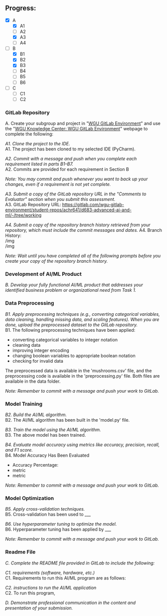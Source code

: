 ## Progress:
- [x] A
  - [x] A1
  - [ ] A2
  - [x] A3
  - [ ] A4
- [ ] B
  - [x] B1
  - [x] B2
  - [x] B3
  - [ ] B4
  - [ ] B5
  - [ ] B6
- [ ] C
  - [ ] C1
  - [ ] C2

### GitLab Repository

A. Create your subgroup and project in "[WGU GitLab Environment](https://lrps.wgu.edu/provision/353990238)" and use the "[WGU Knowledge Center: WGU GitLab Environment](https://cm.wgu.edu/t5/Frequently-Asked-Questions/WGU-GitLab-Environment/ta-p/50512)" webpage to complete the following:

_A1. Clone the project to the IDE._  
A1. The project has been cloned to my selected IDE (PyCharm).

_A2. Commit with a message and push when you complete each requirement listed in parts B1–B7._  
A2. Commits are provided for each requirement in Section B

_Note: You may commit and push whenever you want to back up your changes, even if a requirement is not yet complete._

_A3. Submit a copy of the GitLab repository URL in the "Comments to Evaluator" section when you submit this assessment._  
A3. GitLab Repository URL: https://gitlab.com/wgu-gitlab-environment/student-repos/achr641/d683-advanced-ai-and-ml/-/tree/working

_A4. Submit a copy of the repository branch history retrieved from your repository, which must include the commit messages and dates._
A4. Branch History:  
/img  
/img

_Note: Wait until you have completed all of the following prompts before you create your copy of the repository branch history._

### Development of AI/ML Product

_B. Develop your fully functional AI/ML product that addresses your identified business problem or organizational need from Task 1._

### Data Preprocessing

_B1. Apply preprocessing techniques (e.g., converting categorical variables, data cleaning, handling missing data, and scaling features). When you are done, upload the preprocessed dataset to the GitLab repository._  
B1. The following preprocessing techniques have been applied:
- converting categorical variables to integer notation
- cleaning data
- improving integer encoding
- changing boolean variables to appropriate boolean notation
- checking for invalid data

The preprocessed data is available in the 'mushrooms.csv' file, and the preprocessing code is available in the 'preprocessing.py' file. Both files are available in the data folder.

_Note: Remember to commit with a message and push your work to GitLab._

### Model Training

_B2. Build the AI/ML algorithm._  
B2. The AI/ML algorithm has been built in the 'model.py' file.

_B3. Train the model using the AI/ML algorithm._  
B3. The above model has been trained.

_B4. Evaluate model accuracy using metrics like accuracy, precision, recall, and F1 score._  
B4. Model Accuracy Has Been Evaluated
- Accuracy Percentage: 
- metric
- metric

_Note: Remember to commit with a message and push your work to GitLab._

### Model Optimization

_B5. Apply cross-validation techniques._  
B5. Cross-validation has been used to ___

_B6. Use hyperparameter tuning to optimize the model._  
B6. Hyperparameter tuning has been applied by ___

_Note: Remember to commit with a message and push your work to GitLab._

### Readme File

_C.  Complete the README file provided in GitLab to include the following:_

_C1. requirements (software, hardware, etc.)_  
C1. Requirements to run this AI/ML program are as follows: 

_C2. instructions to run the AI/ML application_  
C2. To run this program, 

_D. Demonstrate professional communication in the content and presentation of your submission._